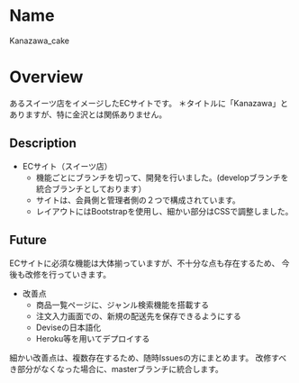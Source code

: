 # Name
Kanazawa_cake

# Overview
あるスイーツ店をイメージしたECサイトです。
＊タイトルに「Kanazawa」とありますが、特に金沢とは関係ありません。

## Description
- ECサイト（スイーツ店）
  - 機能ごとにブランチを切って、開発を行いました。(developブランチを統合ブランチとしております）
  - サイトは、会員側と管理者側の２つで構成されています。
  - レイアウトにはBootstrapを使用し、細かい部分はCSSで調整しました。
  
## Future

ECサイトに必須な機能は大体揃っていますが、不十分な点も存在するため、
今後も改修を行っていきます。

- 改善点
  - 商品一覧ページに、ジャンル検索機能を搭載する
  - 注文入力画面での、新規の配送先を保存できるようにする
  - Deviseの日本語化
  - Heroku等を用いてデプロイする

細かい改善点は、複数存在するため、随時Issuesの方にまとめます。
改修すべき部分がなくなった場合に、masterブランチに統合します。
   
